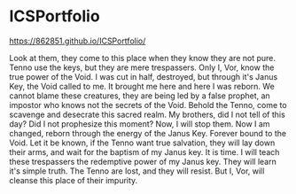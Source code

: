 # ICSPortfolio

https://862851.github.io/ICSPortfolio/

Look at them, they come to this place when they know they are not pure. Tenno use the keys, but they are mere trespassers. Only I, Vor, know the true power of the Void. I was cut in half, destroyed, but through it's Janus Key, the Void called to me. It brought me here and here I was reborn. We cannot blame these creatures, they are being led by a false prophet, an impostor who knows not the secrets of the Void. Behold the Tenno, come to scavenge and desecrate this sacred realm. My brothers, did I not tell of this day? Did I not prophesize this moment? Now, I will stop them. Now I am changed, reborn through the energy of the Janus Key. Forever bound to the Void. Let it be known, if the Tenno want true salvation, they will lay down their arms, and wait for the baptism of my Janus key. It is time. I will teach these trespassers the redemptive power of my Janus key. They will learn it's simple truth. The Tenno are lost, and they will resist. But I, Vor, will cleanse this place of their impurity.
